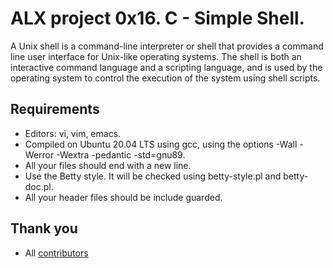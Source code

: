 ALX project 0x16. C - Simple Shell.
==================================

A Unix shell is a command-line interpreter or shell that provides a command line user interface for Unix-like operating systems. The shell is both an interactive command language and a scripting language, and is used by the operating system to control the execution of the system using shell scripts.



## Requirements
- Editors: vi, vim, emacs.
- Compiled on Ubuntu 20.04 LTS using gcc, using the options -Wall -Werror -Wextra -pedantic -std=gnu89.
- All your files should end with a new line.
- Use the Betty style. It will be checked using betty-style.pl and betty-doc.pl.
- All your header files should be include guarded.




## Thank you
- All [contributors](https://github.com/TandohAnthonyNwiAckah/simple_shell/graphs/contributors)



